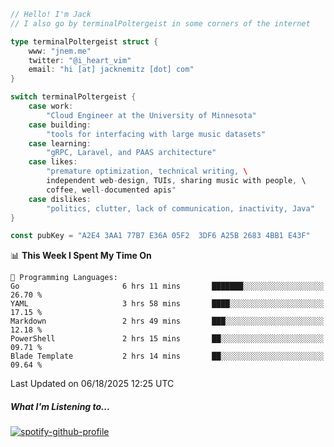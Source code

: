 ```go
// Hello! I'm Jack
// I also go by terminalPoltergeist in some corners of the internet

type terminalPoltergeist struct {
    www: "jnem.me"
    twitter: "@i_heart_vim"
    email: "hi [at] jacknemitz [dot] com"
}

switch terminalPoltergeist {
    case work:
        "Cloud Engineer at the University of Minnesota"
    case building:
        "tools for interfacing with large music datasets"
    case learning:
        "gRPC, Laravel, and PAAS architecture"
    case likes:
        "premature optimization, technical writing, \
        independent web-design, TUIs, sharing music with people, \
        coffee, well-documented apis"
    case dislikes:
        "politics, clutter, lack of communication, inactivity, Java"
}

const pubKey = "A2E4 3AA1 77B7 E36A 05F2  3DF6 A25B 2683 4BB1 E43F"
```

<!--START_SECTION:waka-->
📊 **This Week I Spent My Time On** 

```text
💬 Programming Languages: 
Go                       6 hrs 11 mins       ███████░░░░░░░░░░░░░░░░░░   26.70 % 
YAML                     3 hrs 58 mins       ████░░░░░░░░░░░░░░░░░░░░░   17.15 % 
Markdown                 2 hrs 49 mins       ███░░░░░░░░░░░░░░░░░░░░░░   12.18 % 
PowerShell               2 hrs 15 mins       ██░░░░░░░░░░░░░░░░░░░░░░░   09.71 % 
Blade Template           2 hrs 14 mins       ██░░░░░░░░░░░░░░░░░░░░░░░   09.64 % 
```


 Last Updated on 06/18/2025 12:25 UTC
<!--END_SECTION:waka-->

##### What I'm Listening to...

[![spotify-github-profile](https://jnem.me/listening-item?maxAge=2592000)](https://jnem.me/listening)
